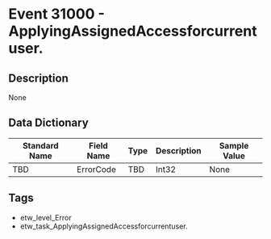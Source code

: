 # Event 31000 - ApplyingAssignedAccessforcurrentuser.

## Description
None

## Data Dictionary
|Standard Name|Field Name|Type|Description|Sample Value|
|---|---|---|---|---|
|TBD|ErrorCode|TBD|Int32|None|None|

## Tags
* etw_level_Error
* etw_task_ApplyingAssignedAccessforcurrentuser.